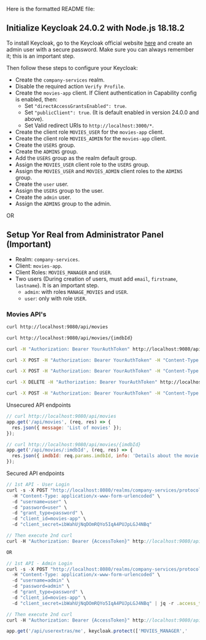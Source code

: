 Here is the formatted README file:

## Initialize Keycloak 24.0.2 with Node.js 18.18.2

To install Keycloak, go to the Keycloak official website [here](https://www.keycloak.org/getting-started/getting-started-zip) and create an admin user with a secure password. Make sure you can always remember it; this is an important step.

Then follow these steps to configure your Keycloak:

- Create the `company-services` realm.
- Disable the required action `Verify Profile`.
- Create the `movies-app` client. If Client authentication in Capability config is enabled, then:
  - Set `"directAccessGrantsEnabled": true`.
  - Set `"publicClient": true`. (It is default enabled in version 24.0.0 and above).
  - Set Valid redirect URIs to `http://localhost:3000/*`.
- Create the client role `MOVIES_USER` for the `movies-app` client.
- Create the client role `MOVIES_ADMIN` for the `movies-app` client.
- Create the `USERS` group.
- Create the `ADMINS` group.
- Add the `USERS` group as the realm default group.
- Assign the `MOVIES_USER` client role to the `USERS` group.
- Assign the `MOVIES_USER` and `MOVIES_ADMIN` client roles to the `ADMINS` group.
- Create the `user` user.
- Assign the `USERS` group to the user.
- Create the `admin` user.
- Assign the `ADMINS` group to the admin.

OR

## Setup Yor Real from Administrator Panel (Important)

- Realm: `company-services`.
- Client: `movies-app`.
- Client Roles: `MOVIES_MANAGER` and `USER`.
- Two users (During creation of users, must add `email`, `firstname`, `lastname`). It is an important step.
  - `admin`: with roles `MANAGE_MOVIES` and `USER`.
  - `user`: only with role `USER`.

### Movies API's

```bash
curl http://localhost:9080/api/movies

curl http://localhost:9080/api/movies/{imdbId}

curl -H "Authorization: Bearer YourAuthToken" http://localhost:9080/api/userextras/me

curl -X POST -H "Authorization: Bearer YourAuthToken" -H "Content-Type: application/json" -d '{"avatar":"newAvatarUrl"}' http://localhost:9080/api/userextras/me

curl -X POST -H "Authorization: Bearer YourAuthToken" -H "Content-Type: application/json" -d '{"title":"New Movie", "director":"Director Name"}' http://localhost:9080/api/movies

curl -X DELETE -H "Authorization: Bearer YourAuthToken" http://localhost:9080/api/movies/{imdbId}

curl -X POST -H "Authorization: Bearer YourAuthToken" -H "Content-Type: application/json" -d '{"text":"Great movie!"}' http://localhost:9080/api/movies/{imdbId}/comments
```

Unsecured API endpoints

```javascript
// curl http://localhost:9080/api/movies
app.get('/api/movies', (req, res) => {
  res.json({ message: 'List of movies' });
});

// curl http://localhost:9080/api/movies/{imdbId}
app.get('/api/movies/:imdbId', (req, res) => {
  res.json({ imdbId: req.params.imdbId, info: 'Details about the movie' });
});
```

Secured API endpoints

```javascript
// 1st API - User Login
curl -s -X POST "http://localhost:8080/realms/company-services/protocol/openid-connect/token" \
  -H "Content-Type: application/x-www-form-urlencoded" \
  -d "username=user" \
  -d "password=user" \
  -d "grant_type=password" \
  -d "client_id=movies-app" \
  -d "client_secret=ibWahUjNqDOmRQYo5IqA4PUJpLGJ4NBq"

// Then execute 2nd curl
curl -H "Authorization: Bearer {AccessToken}" http://localhost:9080/api/userextras/me

OR

// 1st API - Admin Login
curl -s -X POST "http://localhost:8080/realms/company-services/protocol/openid-connect/token" \
  -H "Content-Type: application/x-www-form-urlencoded" \
  -d "username=admin" \
  -d "password=admin" \
  -d "grant_type=password" \
  -d "client_id=movies-app" \
  -d "client_secret=ibWahUjNqDOmRQYo5IqA4PUJpLGJ4NBq" | jq -r .access_token

// Then execute 2nd curl
curl -H "Authorization: Bearer {AccessToken}" http://localhost:9080/api/userextras/me
```

```javascript
app.get('/api/userextras/me', keycloak.protect(['MOVIES_MANAGER','